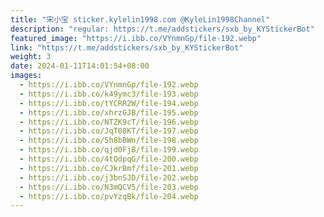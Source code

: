 ```yaml
---
title: "宋小宝 sticker.kylelin1998.com @KyleLin1998Channel"
description: "regular: https://t.me/addstickers/sxb_by_KYStickerBot"
featured_image: "https://i.ibb.co/VYnmnGp/file-192.webp"
link: "https://t.me/addstickers/sxb_by_KYStickerBot"
weight: 3
date: 2024-01-11T14:01:54+08:00
images:
  - https://i.ibb.co/VYnmnGp/file-192.webp
  - https://i.ibb.co/k49ymc3/file-193.webp
  - https://i.ibb.co/tYCRR2W/file-194.webp
  - https://i.ibb.co/xhrzGJB/file-195.webp
  - https://i.ibb.co/NTZK9cT/file-196.webp
  - https://i.ibb.co/JqT08KT/file-197.webp
  - https://i.ibb.co/5h8bBWn/file-198.webp
  - https://i.ibb.co/qjd0FjB/file-199.webp
  - https://i.ibb.co/4tQdpqG/file-200.webp
  - https://i.ibb.co/CJkrBmf/file-201.webp
  - https://i.ibb.co/j3bnSJD/file-202.webp
  - https://i.ibb.co/N3mQCV5/file-203.webp
  - https://i.ibb.co/pvYzqBk/file-204.webp
---
```

